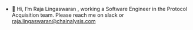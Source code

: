 - 👋 Hi, I’m Raja Lingaswaran , working a Software Engineer in the Protocol Acquisition team.
Please reach me on slack or raja.lingaswaran@chainalysis.com
